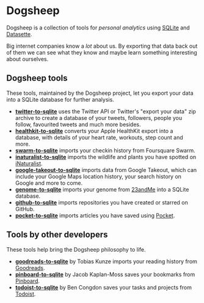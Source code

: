 # Dogsheep

Dogsheep is a collection of tools for *personal analytics* using [SQLite](https://www.sqlite.org/) and [Datasette](https://github.com/simonw/datasette).

Big internet companies know a *lot* about us. By exporting that data back out of them we can see what they know and maybe learn something interesting about ourselves.

## Dogsheep tools

These tools, maintained by the Dogsheep project, let you export your data into a SQLite database for further analysis.

* **[twitter-to-sqlite](https://github.com/dogsheep/twitter-to-sqlite)** uses the Twitter API or Twitter's "export your data" zip archive to create a database of your tweets, followers, people you follow, favourited tweets and much more besides.
* **[healthkit-to-sqlite](https://github.com/dogsheep/healthkit-to-sqlite)** converts your Apple HealthKit export into a database, with details of your heart rate, workouts, step count and more.
* **[swarm-to-sqlite](https://github.com/dogsheep/swarm-to-sqlite)** imports your checkin history from Foursquare Swarm.
* **[inaturalist-to-sqlite](https://github.com/dogsheep/inaturalist-to-sqlite)** imports the wildlife and plants you have spotted on [iNaturalist](https://www.inaturalist.org/).
* **[google-takeout-to-sqlite](https://github.com/dogsheep/google-takeout-to-sqlite)** imports data from Google Takeout, which can include your Google Maps location history, your search history on Google and more to come.
* **[genome-to-sqlite](https://github.com/dogsheep/genome-to-sqlite)** imports your genome from [23andMe](https://www.23andme.com/) into a SQLite database.
* **[github-to-sqlite](https://github.com/dogsheep/github-to-sqlite)** imports repositories you have created or starred on GitHub.
* **[pocket-to-sqlite](https://github.com/dogsheep/pocket-to-sqlite)** imports articles you have saved using [Pocket](https://getpocket.com/).

## Tools by other developers

These tools help bring the Dogsheep philosophy to life.

* **[goodreads-to-sqlite](https://github.com/rixx/goodreads-to-sqlite)** by Tobias Kunze imports your reading history from [Goodreads](https://www.goodreads.com/).
* **[pinboard-to-sqlite](https://github.com/jacobian/pinboard-to-sqlite)** by Jacob Kaplan-Moss saves your bookmarks from [Pinboard](https://pinboard.in/).
* **[todoist-to-sqlite](https://github.com/bcongdon/todoist-to-sqlite)** by Ben Congdon saves your tasks and projects from [Todoist](https://todoist.com/).
